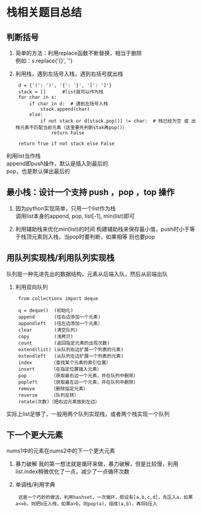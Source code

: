 # 栈相关题目总结
## 判断括号

1. 简单的方法：利用replace函数不断替换，相当于删除  
例如：s.replace('{}', '')

2. 利用栈，遇到左括号入栈，遇到右括号就出栈  

        d = {'(': ')', '{': '}', '[': ']'} 
        stack = []      #list就可以作为栈
        for char in s:
            if char in d:  # 遇到左括号入栈
                stack.append(char)
            else:
                if not stack or d[stack.pop()] != char:  # 栈已经为空 或 出栈元素不匹配当前元素（这里要先判断stak再pop()）
                    return False

        return True if not stack else False

利用list当作栈  
append即push操作，默认是插入到最后的  
pop，也是默认弹出最后的  

## 最小栈：设计一个支持 push ，pop ，top 操作

1. 因为python实现简单，只用一个list作为栈  
调用list本身的append, pop, list[-1], min(list)即可  

2. 利用辅助栈来优化min(list)的时间
   构建辅助栈来保存最小值，push时小于等于栈顶元素则入栈，当pop时要判断，如果相等
   则也要pop  

## 用队列实现栈/利用队列实现栈
队列是一种先进先出的数据结构，元素从后端入队，然后从前端出队

1. 利用双向队列

        from collections import deque

        q = deque()  (初始化)
        append       (往右边添加一个元素)
        appendleft   (往左边添加一个元素）
        clear        (清空队列)
        copy         (浅拷贝)
        count        (返回指定元素的出现次数)
        extend(list) (从队列右边扩展一个列表的元素)
        extendleft   (从队列左边扩展一个列表的元素)
        index       （查找某个元素的索引位置）
        insert      （在指定位置插入元素）
        pop         （获取最右边一个元素，并在队列中删除）
        popleft     （获取最左边一个元素，并在队列中删除）
        remove      （删除指定元素）
        reverse     （队列反转）
        rotate(次数)（把右边元素放到左边）

实际上list足够了，一般用两个队列实现栈，或者两个栈实现一个队列

## 下一个更大元素
nums1中的元素在nums2中的下一个更大元素

1. 暴力破解
我的第一想法就是循环来做，暴力破解，但是比较慢，利用list.index稍微优化了一点，减少了一点循环次数

2. 单调栈/利用字典
 
        这是一个巧妙的做法，利用hashset，一次循环，假设有[a,b,c,d]，先压入a，如果a<=b，则把b压入栈，如果a>b，则pop(a)，组成(a,b)，再将b压入



